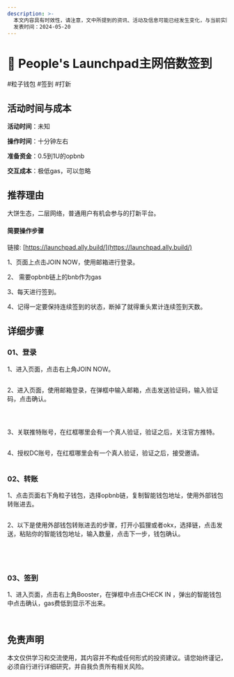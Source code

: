 ```yaml
---
description: >-
  本文内容具有时效性，请注意，文中所提到的资讯、活动及信息可能已经发生变化，与当前实际情况有所不同。我们建议您在做出任何决策之前，始终进行自主研究和验证。
  发表时间：2024-05-20
---
```


# 🥎 People's Launchpad主网倍数签到

\#粒子钱包 #签到 #打新

## 活动时间与成本 <a href="#huo-dong-shi-jian-yu-cheng-ben" id="huo-dong-shi-jian-yu-cheng-ben"></a>

**活动时间**：未知

**操作时间**：十分钟左右

**准备资金**：0.5到1U的opbnb

**交互成本**：极低gas，可以忽略

## 推荐理由 <a href="#tui-jian-li-you" id="tui-jian-li-you"></a>

大饼生态，二层网络，普通用户有机会参与的打新平台。

#### 简要操作步骤 <a href="#jian-yao-cao-zuo-bu-zhou" id="jian-yao-cao-zuo-bu-zhou"></a>

链接: [https://launchpad.ally.build/](https://launchpad.ally.build/)

1、页面上点击JOIN NOW，使用邮箱进行登录。

2、 需要opbnb链上的bnb作为gas

3、每天进行签到。

4、记得一定要保持连续签到的状态，断掉了就得重头累计连续签到天数。

## 详细步骤 <a href="#xiang-xi-bu-zhou" id="xiang-xi-bu-zhou"></a>

### **01、登录**

1、进入页面，点击右上角JOIN NOW。

<figure><img src="../.gitbook/assets/image (356).png" alt=""><figcaption></figcaption></figure>

2、进入页面，使用邮箱登录，在弹框中输入邮箱，点击发送验证码，输入验证码，点击确认。

<figure><img src="../.gitbook/assets/image (357).png" alt=""><figcaption></figcaption></figure>

<figure><img src="../.gitbook/assets/image (358).png" alt=""><figcaption></figcaption></figure>

<figure><img src="../.gitbook/assets/image (359).png" alt=""><figcaption></figcaption></figure>

3、关联推特账号，在红框哪里会有一个真人验证，验证之后，关注官方推特。

<figure><img src="../.gitbook/assets/image (360).png" alt=""><figcaption></figcaption></figure>

4、授权DC账号，在红框哪里会有一个真人验证，验证之后，接受邀请。

<figure><img src="../.gitbook/assets/image (361).png" alt=""><figcaption></figcaption></figure>

### **02、转账**

1、点击页面右下角粒子钱包，选择opbnb链，复制智能钱包地址，使用外部钱包转账进去。

<figure><img src="../.gitbook/assets/image (362).png" alt=""><figcaption></figcaption></figure>

2、以下是使用外部钱包转账进去的步骤，打开小狐狸或者okx，选择链，点击发送，粘贴你的智能钱包地址，输入数量，点击下一步，钱包确认。

<figure><img src="../.gitbook/assets/image (363).png" alt=""><figcaption></figcaption></figure>

<figure><img src="../.gitbook/assets/image (364).png" alt=""><figcaption></figcaption></figure>

<figure><img src="../.gitbook/assets/image (365).png" alt=""><figcaption></figcaption></figure>

<figure><img src="../.gitbook/assets/image (366).png" alt=""><figcaption></figcaption></figure>

### **03、签到**

1、进入页面，点击右上角Booster，在弹框中点击CHECK IN ，弹出的智能钱包中点击确认，gas费低到显示不出来。

<figure><img src="../.gitbook/assets/image (367).png" alt=""><figcaption></figcaption></figure>

<figure><img src="../.gitbook/assets/image (368).png" alt=""><figcaption></figcaption></figure>

## 免责声明 <a href="#mian-ze-sheng-ming" id="mian-ze-sheng-ming"></a>

本文仅供学习和交流使用，其内容并不构成任何形式的投资建议。请您始终谨记，必须自行进行详细研究，并自我负责所有相关风险。
